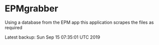 # EPMgrabber
Using a database from the EPM app this application scrapes the files as required


Latest backup: Sun Sep 15 07:35:01 UTC 2019
